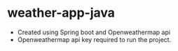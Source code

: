 # weather-app-java

- Created using Spring boot and Openweathermap api
- Openweathermap api key required to run the project.
